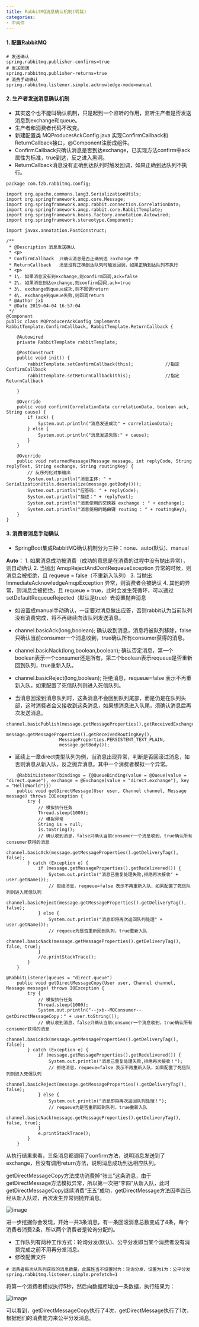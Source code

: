 ```yaml
---
title: RabbitMQ消息确认机制(转载)
categories:
- 中间件
---
```

#### 1\. 配置RabbitMQ

```
# 发送确认
spring.rabbitmq.publisher-confirms=true
# 发送回调
spring.rabbitmq.publisher-returns=true
# 消费手动确认
spring.rabbitmq.listener.simple.acknowledge-mode=manual
```

#### 2\. 生产者发送消息确认机制

*   其实这个也不能叫确认机制，只是起到一个监听的作用，监听生产者是否发送消息到exchange和queue。
*   生产者和消费者代码不改变。
*   新建配置类 MQProducerAckConfig.java 实现ConfirmCallback和ReturnCallback接口，@Component注册成组件。
*   ConfirmCallback只确认消息是否到达exchange，已实现方法confirm中ack属性为标准，true到达，反之进入黑洞。
*   ReturnCallback消息没有正确到达队列时触发回调，如果正确到达队列不执行。

```
package com.fzb.rabbitmq.config;

import org.apache.commons.lang3.SerializationUtils;
import org.springframework.amqp.core.Message;
import org.springframework.amqp.rabbit.connection.CorrelationData;
import org.springframework.amqp.rabbit.core.RabbitTemplate;
import org.springframework.beans.factory.annotation.Autowired;
import org.springframework.stereotype.Component;

import javax.annotation.PostConstruct;

/**
 * @Description 消息发送确认
 * <p>
 * ConfirmCallback  只确认消息是否正确到达 Exchange 中
 * ReturnCallback   消息没有正确到达队列时触发回调，如果正确到达队列不执行
 * <p>
 * 1\. 如果消息没有到exchange,则confirm回调,ack=false
 * 2\. 如果消息到达exchange,则confirm回调,ack=true
 * 3\. exchange到queue成功,则不回调return
 * 4\. exchange到queue失败,则回调return
 * @Author jxb
 * @Date 2019-04-04 16:57:04
 */
@Component
public class MQProducerAckConfig implements RabbitTemplate.ConfirmCallback, RabbitTemplate.ReturnCallback {

    @Autowired
    private RabbitTemplate rabbitTemplate;

    @PostConstruct
    public void init() {
        rabbitTemplate.setConfirmCallback(this);            //指定 ConfirmCallback
        rabbitTemplate.setReturnCallback(this);             //指定 ReturnCallback

    }

    @Override
    public void confirm(CorrelationData correlationData, boolean ack, String cause) {
        if (ack) {
            System.out.println("消息发送成功" + correlationData);
        } else {
            System.out.println("消息发送失败:" + cause);
        }
    }

    @Override
    public void returnedMessage(Message message, int replyCode, String replyText, String exchange, String routingKey) {
        // 反序列化对象输出
        System.out.println("消息主体: " + SerializationUtils.deserialize(message.getBody()));
        System.out.println("应答码: " + replyCode);
        System.out.println("描述：" + replyText);
        System.out.println("消息使用的交换器 exchange : " + exchange);
        System.out.println("消息使用的路由键 routing : " + routingKey);
    }
}

```

#### 3\. 消费者消息手动确认

*   SpringBoot集成RabbitMQ确认机制分为三种：none、auto(默认)、manual

**Auto：**
1\. 如果消息成功被消费（成功的意思是在消费的过程中没有抛出异常），则自动确认
2\. 当抛出 AmqpRejectAndDontRequeueException 异常的时候，则消息会被拒绝，且 requeue = false（不重新入队列）
3\. 当抛出 ImmediateAcknowledgeAmqpException 异常，则消费者会被确认
4\. 其他的异常，则消息会被拒绝，且 requeue = true，此时会发生死循环，可以通过 setDefaultRequeueRejected（默认是true）去设置抛弃消息

*   如设置成manual手动确认，一定要对消息做出应答，否则rabbit认为当前队列没有消费完成，将不再继续向该队列发送消息。

*   channel.basicAck(long,boolean); 确认收到消息，消息将被队列移除，false只确认当前consumer一个消息收到，true确认所有consumer获得的消息。

*   channel.basicNack(long,boolean,boolean); 确认否定消息，第一个boolean表示一个consumer还是所有，第二个boolean表示requeue是否重新回到队列，true重新入队。

*   channel.basicReject(long,boolean); 拒绝消息，requeue=false 表示不再重新入队，如果配置了死信队列则进入死信队列。

*   当消息回滚到消息队列时，这条消息不会回到队列尾部，而是仍是在队列头部，这时消费者会又接收到这条消息，如果想消息进入队尾，须确认消息后再次发送消息。

```
channel.basicPublish(message.getMessageProperties().getReceivedExchange(),
                    message.getMessageProperties().getReceivedRoutingKey(), 
                    MessageProperties.PERSISTENT_TEXT_PLAIN,
                    message.getBody());

```

*   延续上一章direct类型队列为例，当消息出现异常，判断是否回滚过消息，如否则消息从新入队，反之抛弃消息。其中一个消费者模拟一个异常。

```
    @RabbitListener(bindings = {@QueueBinding(value = @Queue(value = "direct.queue"), exchange = @Exchange(value = "direct.exchange"), key = "HelloWorld")})
    public void getDirectMessage(User user, Channel channel, Message message) throws IOException {
        try {
            // 模拟执行任务
            Thread.sleep(1000);
            // 模拟异常
            String is = null;
            is.toString();
            // 确认收到消息，false只确认当前consumer一个消息收到，true确认所有consumer获得的消息
            channel.basicAck(message.getMessageProperties().getDeliveryTag(), false);
        } catch (Exception e) {
            if (message.getMessageProperties().getRedelivered()) {
                System.out.println("消息已重复处理失败,拒绝再次接收" + user.getName());
                // 拒绝消息，requeue=false 表示不再重新入队，如果配置了死信队列则进入死信队列
                channel.basicReject(message.getMessageProperties().getDeliveryTag(), false);
            } else {
                System.out.println("消息即将再次返回队列处理" + user.getName());
                // requeue为是否重新回到队列，true重新入队
                channel.basicNack(message.getMessageProperties().getDeliveryTag(), false, true);
            }
            //e.printStackTrace();
        }
    }

@RabbitListener(queues = "direct.queue")
    public void getDirectMessageCopy(User user, Channel channel, Message message) throws IOException {
        try {
            // 模拟执行任务
            Thread.sleep(1000);
            System.out.println("--jxb--MQConsumer--getDirectMessageCopy：" + user.toString());
            // 确认收到消息，false只确认当前consumer一个消息收到，true确认所有consumer获得的消息
            channel.basicAck(message.getMessageProperties().getDeliveryTag(), false);
        } catch (Exception e) {
            if (message.getMessageProperties().getRedelivered()) {
                System.out.println("消息已重复处理失败,拒绝再次接收！");
                // 拒绝消息，requeue=false 表示不再重新入队，如果配置了死信队列则进入死信队列
                channel.basicReject(message.getMessageProperties().getDeliveryTag(), false);
            } else {
                System.out.println("消息即将再次返回队列处理！");
                // requeue为是否重新回到队列，true重新入队
                channel.basicNack(message.getMessageProperties().getDeliveryTag(), false, true);
            }
            e.printStackTrace();
        }
    }

```

从执行结果来看，三条消息都调用了confirm方法，说明消息发送到了exchange，且没有调用return方法，说明消息成功到达相应队列。

getDirectMessageCopy方法成功消费掉“张三”这条消息，由于getDirectMessage方法模拟异常，所以第一次把“李四”从新入队，此时getDirectMessageCopy继续消费“王五”成功，getDirectMessage方法因李四已经从新入队过，再次发生异常则抛弃消息。

![image](//upload-images.jianshu.io/upload_images/7185724-ac97d04a08b05b78.png?imageMogr2/auto-orient/strip%7CimageView2/2/w/700/format/webp)

进一步挖掘你会发现，开始一共3条消息，有一条回滚消息总数变成了4条，每个消费者消费2条，所以两个消费者是轮询分配的。

*   工作队列有两种工作方式：轮询分发(默认)、公平分发即当某个消费者没有消费完成之前不用再分发消息。
*   修改配置文件

```
# 消费者每次从队列获取的消息数量。此属性当不设置时为：轮询分发，设置为1为：公平分发
spring.rabbitmq.listener.simple.prefetch=1

```

将第一个消费者模拟执行5秒，然后向数据库增加一条数据，执行结果为：

![image](//upload-images.jianshu.io/upload_images/7185724-0d6db7659b7f00df.png?imageMogr2/auto-orient/strip%7CimageView2/2/w/700/format/webp)

可以看到，getDirectMessageCopy执行了4次，getDirectMessage执行了1次，根据他们的消费能力来公平分发消息。

